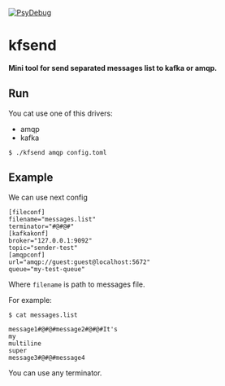 [![PsyDebug](https://circleci.com/gh/PsyDebug/kfsend.svg?style=svg)](https://circleci.com/gh/PsyDebug/kfsend)

# kfsend

**Mini tool for send separated messages list to kafka or amqp.**

## Run

You cat use one of this drivers:

* amqp
* kafka

`$ ./kfsend amqp config.toml`

## Example

We can use next config

```
[fileconf]
filename="messages.list"
terminator="#@#@#"
[kafkakonf]
broker="127.0.0.1:9092"
topic="sender-test"
[amqpconf]
url="amqp://guest:guest@localhost:5672"
queue="my-test-queue"
```

Where `filename` is path to messages file. 

For example:

`$ cat messages.list`

```
message1#@#@#message2#@#@#It's
my
multiline
super
message3#@#@#message4
```

You can use any terminator.
